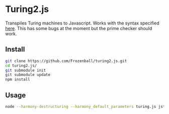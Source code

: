 # Turing2.js
Transpiles Turing machines to Javascript. Works with the syntax specified [here](http://morphett.info/turing/turing.html). This has some bugs at the moment but the prime checker should work.

## Install

````bash
git clone https://github.com/Frozenball/turing2.js.git
cd turing2.js/
git submodule init
git submodule update
npm install
````

## Usage

````bash
node --harmony-destructuring --harmony_default_parameters turing.js jsturing/machines/primetest.txt 101010
````

